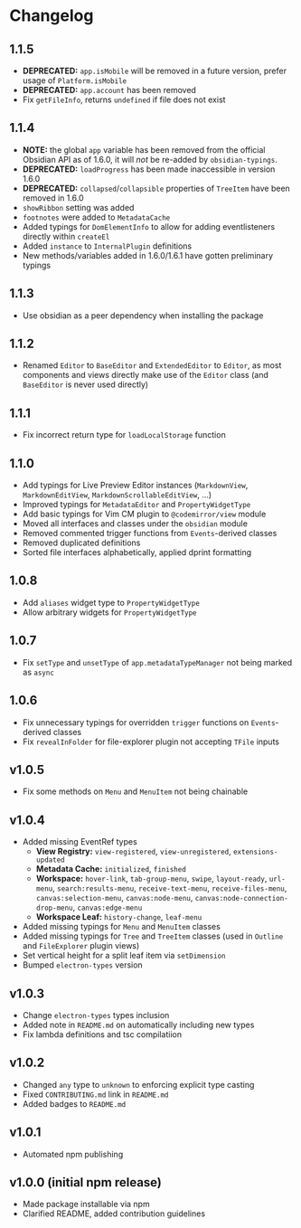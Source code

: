 # Changelog

## 1.1.5
- **DEPRECATED:** `app.isMobile` will be removed in a future version, prefer usage of `Platform.isMobile`
- **DEPRECATED:** `app.account` has been removed
- Fix `getFileInfo`, returns `undefined` if file does not exist

## 1.1.4
- **NOTE:** the global `app` variable has been removed from the official Obsidian API as of 1.6.0, it will _not_ be re-added by `obsidian-typings`.
- **DEPRECATED:** `loadProgress` has been made inaccessible in version 1.6.0
- **DEPRECATED:** `collapsed`/`collapsible` properties of `TreeItem` have been removed in 1.6.0
- `showRibbon` setting was added
- `footnotes` were added to `MetadataCache`
- Added typings for `DomElementInfo` to allow for adding eventlisteners directly within `createEl`
- Added `instance` to `InternalPlugin` definitions
- New methods/variables added in 1.6.0/1.6.1 have gotten preliminary typings

## 1.1.3
- Use obsidian as a peer dependency when installing the package

## 1.1.2
- Renamed `Editor` to `BaseEditor` and `ExtendedEditor` to `Editor`, as most components and views directly make use of
     the `Editor` class (and `BaseEditor` is never used directly)

## 1.1.1
- Fix incorrect return type for `loadLocalStorage` function

## 1.1.0
- Add typings for Live Preview Editor instances (`MarkdownView`, `MarkdownEditView`, `MarkdownScrollableEditView`, ...)
- Improved typings for `MetadataEditor` and `PropertyWidgetType`
- Add basic typings for Vim CM plugin to `@codemirror/view` module
- Moved all interfaces and classes under the `obsidian` module
- Removed commented trigger functions from `Events`-derived classes
- Removed duplicated definitions
- Sorted file interfaces alphabetically, applied dprint formatting

## 1.0.8
- Add `aliases` widget type to `PropertyWidgetType`
- Allow arbitrary widgets for `PropertyWidgetType`

## 1.0.7
- Fix `setType` and `unsetType` of `app.metadataTypeManager` not being marked as `async`

## 1.0.6
- Fix unnecessary typings for overridden `trigger` functions on `Events`-derived classes
- Fix `revealInFolder` for file-explorer plugin not accepting `TFile` inputs

## v1.0.5
- Fix some methods on `Menu` and `MenuItem` not being chainable 

## v1.0.4
- Added missing EventRef types
  - **View Registry:** `view-registered`, `view-unregistered`, `extensions-updated`
  - **Metadata Cache:** `initialized`, `finished`
  - **Workspace:** `hover-link`, `tab-group-menu`, `swipe`, `layout-ready`, `url-menu`, `search:results-menu`, `receive-text-menu`,
            `receive-files-menu`, `canvas:selection-menu`, `canvas:node-menu`, `canvas:node-connection-drop-menu`, `canvas:edge-menu`
  - **Workspace Leaf:** `history-change`, `leaf-menu`
- Added missing typings for `Menu` and `MenuItem` classes
- Added missing typings for `Tree` and `TreeItem` classes (used in `Outline` and `FileExplorer` plugin views)
- Set vertical height for a split leaf item via `setDimension`
- Bumped `electron-types` version

## v1.0.3
- Change `electron-types` types inclusion
- Added note in `README.md` on automatically including new types
- Fix lambda definitions and tsc compilatiion

## v1.0.2
- Changed `any` type to `unknown` to enforcing explicit type casting
- Fixed `CONTRIBUTING.md` link in `README.md`
- Added badges to `README.md`

## v1.0.1
- Automated npm publishing

## v1.0.0 (initial npm release)
- Made package installable via npm
- Clarified README, added contribution guidelines
